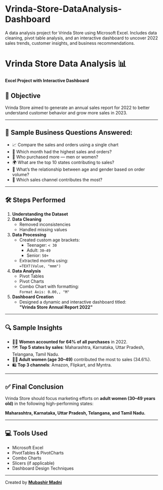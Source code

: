 # Vrinda-Store-DataAnalysis-Dashboard
A data analysis project for Vrinda Store using Microsoft Excel. Includes data cleaning, pivot table analysis, and an interactive dashboard to uncover 2022 sales trends, customer insights, and business recommendations.

# Vrinda Store Data Analysis 📊
**Excel Project with Interactive Dashboard**

## 🎯 Objective
Vrinda Store aimed to generate an annual sales report for 2022 to better understand customer behavior and grow more sales in 2023.

---

## 📝 Sample Business Questions Answered:
- 📈 Compare the sales and orders using a single chart
- 📅 Which month had the highest sales and orders?
- 🚻 Who purchased more — men or women?
- 🌍 What are the top 10 states contributing to sales?
- 🧠 What’s the relationship between age and gender based on order volume?
- 🛒 Which sales channel contributes the most?


---

## 🛠️ Steps Performed

1. **Understanding the Dataset**
2. **Data Cleaning**  
   - Removed inconsistencies  
   - Handled missing values
3. **Data Processing**  
   - Created custom age brackets:
     - Teenager: `< 30`
     - Adult: `30–49`
     - Senior: `50+`
   - Extracted months using:  
     `=TEXT(Value, "mmm")`
4. **Data Analysis**  
   - Pivot Tables  
   - Pivot Charts  
   - Combo Chart with formatting:  
     `Format Axis: 0.00,, "M"`
5. **Dashboard Creation**  
   - Designed a dynamic and interactive dashboard titled:  
     **"Vrinda Store Annual Report 2022"**

---

## 🔍 Sample Insights

- 👩‍🦰 **Women accounted for 64% of all purchases** in 2022.
- 🗺️ **Top 5 states by sales**: Maharashtra, Karnataka, Uttar Pradesh, Telangana, Tamil Nadu.
- 👩‍🦳 **Adult women (age 30–49)** contributed the most to sales (34.6%).
- 🛍️ **Top 3 channels**: Amazon, Flipkart, and Myntra.

---

## ✅ Final Conclusion

Vrinda Store should focus marketing efforts on **adult women (30–49 years old)** in the following high-performing states:

**Maharashtra, Karnataka, Uttar Pradesh, Telangana, and Tamil Nadu.**

---

## 💻 Tools Used
- Microsoft Excel
- PivotTables & PivotCharts
- Combo Charts
- Slicers (if applicable)
- Dashboard Design Techniques

---

Created by <a href="https://github.com/mubashir-madni">**Mubashir Madni**</a>
